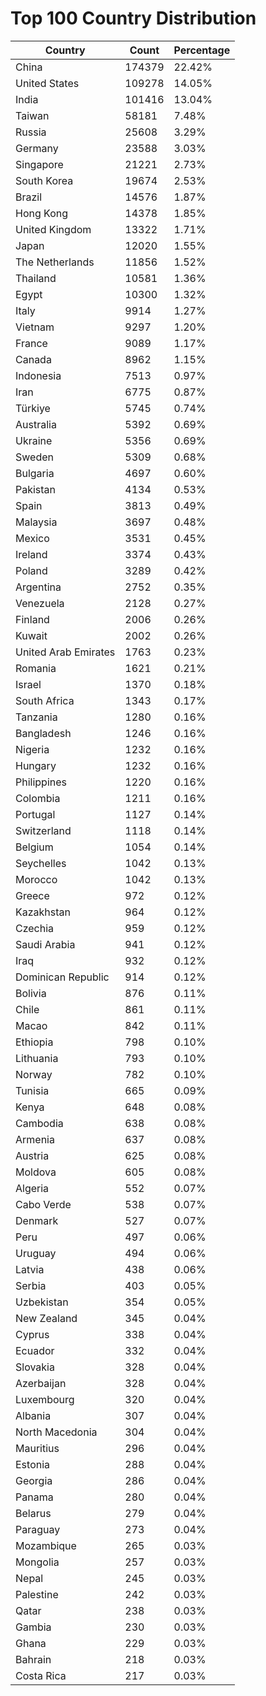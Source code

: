 # Top 100 Country Distribution
| Country | Count | Percentage |
|----|----|----|
| China | 174379 | 22.42% |
| United States | 109278 | 14.05% |
| India | 101416 | 13.04% |
| Taiwan | 58181 | 7.48% |
| Russia | 25608 | 3.29% |
| Germany | 23588 | 3.03% |
| Singapore | 21221 | 2.73% |
| South Korea | 19674 | 2.53% |
| Brazil | 14576 | 1.87% |
| Hong Kong | 14378 | 1.85% |
| United Kingdom | 13322 | 1.71% |
| Japan | 12020 | 1.55% |
| The Netherlands | 11856 | 1.52% |
| Thailand | 10581 | 1.36% |
| Egypt | 10300 | 1.32% |
| Italy | 9914 | 1.27% |
| Vietnam | 9297 | 1.20% |
| France | 9089 | 1.17% |
| Canada | 8962 | 1.15% |
| Indonesia | 7513 | 0.97% |
| Iran | 6775 | 0.87% |
| Türkiye | 5745 | 0.74% |
| Australia | 5392 | 0.69% |
| Ukraine | 5356 | 0.69% |
| Sweden | 5309 | 0.68% |
| Bulgaria | 4697 | 0.60% |
| Pakistan | 4134 | 0.53% |
| Spain | 3813 | 0.49% |
| Malaysia | 3697 | 0.48% |
| Mexico | 3531 | 0.45% |
| Ireland | 3374 | 0.43% |
| Poland | 3289 | 0.42% |
| Argentina | 2752 | 0.35% |
| Venezuela | 2128 | 0.27% |
| Finland | 2006 | 0.26% |
| Kuwait | 2002 | 0.26% |
| United Arab Emirates | 1763 | 0.23% |
| Romania | 1621 | 0.21% |
| Israel | 1370 | 0.18% |
| South Africa | 1343 | 0.17% |
| Tanzania | 1280 | 0.16% |
| Bangladesh | 1246 | 0.16% |
| Nigeria | 1232 | 0.16% |
| Hungary | 1232 | 0.16% |
| Philippines | 1220 | 0.16% |
| Colombia | 1211 | 0.16% |
| Portugal | 1127 | 0.14% |
| Switzerland | 1118 | 0.14% |
| Belgium | 1054 | 0.14% |
| Seychelles | 1042 | 0.13% |
| Morocco | 1042 | 0.13% |
| Greece | 972 | 0.12% |
| Kazakhstan | 964 | 0.12% |
| Czechia | 959 | 0.12% |
| Saudi Arabia | 941 | 0.12% |
| Iraq | 932 | 0.12% |
| Dominican Republic | 914 | 0.12% |
| Bolivia | 876 | 0.11% |
| Chile | 861 | 0.11% |
| Macao | 842 | 0.11% |
| Ethiopia | 798 | 0.10% |
| Lithuania | 793 | 0.10% |
| Norway | 782 | 0.10% |
| Tunisia | 665 | 0.09% |
| Kenya | 648 | 0.08% |
| Cambodia | 638 | 0.08% |
| Armenia | 637 | 0.08% |
| Austria | 625 | 0.08% |
| Moldova | 605 | 0.08% |
| Algeria | 552 | 0.07% |
| Cabo Verde | 538 | 0.07% |
| Denmark | 527 | 0.07% |
| Peru | 497 | 0.06% |
| Uruguay | 494 | 0.06% |
| Latvia | 438 | 0.06% |
| Serbia | 403 | 0.05% |
| Uzbekistan | 354 | 0.05% |
| New Zealand | 345 | 0.04% |
| Cyprus | 338 | 0.04% |
| Ecuador | 332 | 0.04% |
| Slovakia | 328 | 0.04% |
| Azerbaijan | 328 | 0.04% |
| Luxembourg | 320 | 0.04% |
| Albania | 307 | 0.04% |
| North Macedonia | 304 | 0.04% |
| Mauritius | 296 | 0.04% |
| Estonia | 288 | 0.04% |
| Georgia | 286 | 0.04% |
| Panama | 280 | 0.04% |
| Belarus | 279 | 0.04% |
| Paraguay | 273 | 0.04% |
| Mozambique | 265 | 0.03% |
| Mongolia | 257 | 0.03% |
| Nepal | 245 | 0.03% |
| Palestine | 242 | 0.03% |
| Qatar | 238 | 0.03% |
| Gambia | 230 | 0.03% |
| Ghana | 229 | 0.03% |
| Bahrain | 218 | 0.03% |
| Costa Rica | 217 | 0.03% |

